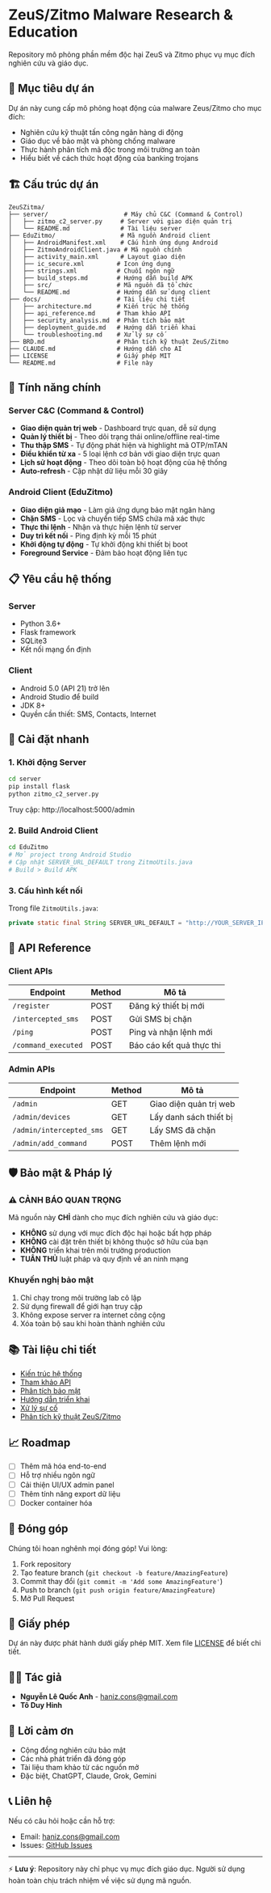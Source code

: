 # ZeuS/Zitmo Malware Research & Education

Repository mô phỏng phần mềm độc hại ZeuS và Zitmo phục vụ mục đích nghiên cứu và giáo dục.

## 🎯 Mục tiêu dự án

Dự án này cung cấp mô phỏng hoạt động của malware Zeus/Zitmo cho mục đích:
- Nghiên cứu kỹ thuật tấn công ngân hàng di động
- Giáo dục về bảo mật và phòng chống malware
- Thực hành phân tích mã độc trong môi trường an toàn
- Hiểu biết về cách thức hoạt động của banking trojans

## 🏗️ Cấu trúc dự án

```
ZeuSZitma/
├── server/                     # Máy chủ C&C (Command & Control)
│   ├── zitmo_c2_server.py     # Server với giao diện quản trị
│   └── README.md              # Tài liệu server
├── EduZitmo/                  # Mã nguồn Android client
│   ├── AndroidManifest.xml    # Cấu hình ứng dụng Android
│   ├── ZitmoAndroidClient.java # Mã nguồn chính
│   ├── activity_main.xml      # Layout giao diện
│   ├── ic_secure.xml         # Icon ứng dụng
│   ├── strings.xml           # Chuỗi ngôn ngữ
│   ├── build_steps.md        # Hướng dẫn build APK
│   ├── src/                  # Mã nguồn đã tổ chức
│   └── README.md             # Hướng dẫn sử dụng client
├── docs/                     # Tài liệu chi tiết
│   ├── architecture.md       # Kiến trúc hệ thống
│   ├── api_reference.md      # Tham khảo API
│   ├── security_analysis.md  # Phân tích bảo mật
│   ├── deployment_guide.md   # Hướng dẫn triển khai
│   └── troubleshooting.md    # Xử lý sự cố
├── BRD.md                    # Phân tích kỹ thuật ZeuS/Zitmo
├── CLAUDE.md                 # Hướng dẫn cho AI
├── LICENSE                   # Giấy phép MIT
└── README.md                 # File này
```

## 🚀 Tính năng chính

### Server C&C (Command & Control)
- **Giao diện quản trị web** - Dashboard trực quan, dễ sử dụng
- **Quản lý thiết bị** - Theo dõi trạng thái online/offline real-time
- **Thu thập SMS** - Tự động phát hiện và highlight mã OTP/mTAN
- **Điều khiển từ xa** - 5 loại lệnh cơ bản với giao diện trực quan
- **Lịch sử hoạt động** - Theo dõi toàn bộ hoạt động của hệ thống
- **Auto-refresh** - Cập nhật dữ liệu mỗi 30 giây

### Android Client (EduZitmo)
- **Giao diện giả mạo** - Làm giả ứng dụng bảo mật ngân hàng
- **Chặn SMS** - Lọc và chuyển tiếp SMS chứa mã xác thực
- **Thực thi lệnh** - Nhận và thực hiện lệnh từ server
- **Duy trì kết nối** - Ping định kỳ mỗi 15 phút
- **Khởi động tự động** - Tự khởi động khi thiết bị boot
- **Foreground Service** - Đảm bảo hoạt động liên tục

## 📋 Yêu cầu hệ thống

### Server
- Python 3.6+
- Flask framework
- SQLite3
- Kết nối mạng ổn định

### Client
- Android 5.0 (API 21) trở lên
- Android Studio để build
- JDK 8+
- Quyền cần thiết: SMS, Contacts, Internet

## 🔧 Cài đặt nhanh

### 1. Khởi động Server
```bash
cd server
pip install flask
python zitmo_c2_server.py
```
Truy cập: http://localhost:5000/admin

### 2. Build Android Client
```bash
cd EduZitmo
# Mở project trong Android Studio
# Cập nhật SERVER_URL_DEFAULT trong ZitmoUtils.java
# Build > Build APK
```

### 3. Cấu hình kết nối
Trong file `ZitmoUtils.java`:
```java
private static final String SERVER_URL_DEFAULT = "http://YOUR_SERVER_IP:5000";
```

## 📡 API Reference

### Client APIs
| Endpoint | Method | Mô tả |
|----------|--------|-------|
| `/register` | POST | Đăng ký thiết bị mới |
| `/intercepted_sms` | POST | Gửi SMS bị chặn |
| `/ping` | POST | Ping và nhận lệnh mới |
| `/command_executed` | POST | Báo cáo kết quả thực thi |

### Admin APIs
| Endpoint | Method | Mô tả |
|----------|--------|-------|
| `/admin` | GET | Giao diện quản trị web |
| `/admin/devices` | GET | Lấy danh sách thiết bị |
| `/admin/intercepted_sms` | GET | Lấy SMS đã chặn |
| `/admin/add_command` | POST | Thêm lệnh mới |

## 🛡️ Bảo mật & Pháp lý

### ⚠️ CẢNH BÁO QUAN TRỌNG
Mã nguồn này **CHỈ** dành cho mục đích nghiên cứu và giáo dục:

- **KHÔNG** sử dụng với mục đích độc hại hoặc bất hợp pháp
- **KHÔNG** cài đặt trên thiết bị không thuộc sở hữu của bạn
- **KHÔNG** triển khai trên môi trường production
- **TUÂN THỦ** luật pháp và quy định về an ninh mạng

### Khuyến nghị bảo mật
1. Chỉ chạy trong môi trường lab cô lập
2. Sử dụng firewall để giới hạn truy cập
3. Không expose server ra internet công cộng
4. Xóa toàn bộ sau khi hoàn thành nghiên cứu

## 📚 Tài liệu chi tiết

- [Kiến trúc hệ thống](docs/architecture.md)
- [Tham khảo API](docs/api_reference.md)
- [Phân tích bảo mật](docs/security_analysis.md)
- [Hướng dẫn triển khai](docs/deployment_guide.md)
- [Xử lý sự cố](docs/troubleshooting.md)
- [Phân tích kỹ thuật ZeuS/Zitmo](BRD.md)

## 📈 Roadmap

- [ ] Thêm mã hóa end-to-end
- [ ] Hỗ trợ nhiều ngôn ngữ
- [ ] Cải thiện UI/UX admin panel
- [ ] Thêm tính năng export dữ liệu
- [ ] Docker container hóa

## 👥 Đóng góp

Chúng tôi hoan nghênh mọi đóng góp! Vui lòng:
1. Fork repository
2. Tạo feature branch (`git checkout -b feature/AmazingFeature`)
3. Commit thay đổi (`git commit -m 'Add some AmazingFeature'`)
4. Push to branch (`git push origin feature/AmazingFeature`)
5. Mở Pull Request

## 📄 Giấy phép

Dự án này được phát hành dưới giấy phép MIT. Xem file [LICENSE](LICENSE) để biết chi tiết.

## 👨‍💻 Tác giả

- **Nguyễn Lê Quốc Anh** - haniz.cons@gmail.com
- **Tô Duy Hinh**

## 🙏 Lời cảm ơn

- Cộng đồng nghiên cứu bảo mật
- Các nhà phát triển đã đóng góp
- Tài liệu tham khảo từ các nguồn mở
- Đặc biệt, ChatGPT, Claude, Grok, Gemini

## 📞 Liên hệ

Nếu có câu hỏi hoặc cần hỗ trợ:
- Email: haniz.cons@gmail.com
- Issues: [GitHub Issues](https://github.com/yourusername/ZeuSZitma/issues)

---

⚡ **Lưu ý**: Repository này chỉ phục vụ mục đích giáo dục. Người sử dụng hoàn toàn chịu trách nhiệm về việc sử dụng mã nguồn.